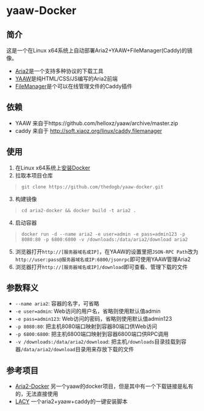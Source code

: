 # yaaw-Docker
## 简介
这是一个在Linux x64系统上自动部署Aria2+YAAW+FileManager(Caddy)的镜像。

* [Aria2](https://github.com/aria2/aria2)是一个支持多种协议的下载工具
* [YAAW](https://github.com/binux/yaaw)是纯HTML/CSS/JS编写的Aria2前端
* [FileManager](https://github.com/hacdias/filemanager)是个可以在线管理文件的Caddy插件

## 依赖
- YAAW  来自于https://github.com/helloxz/yaaw/archive/master.zip
- caddy 来自于 http://soft.xiaoz.org/linux/caddy.filemanager

## 使用
1. 在Linux x64系统上[安装Docker](https://docs.docker.com/engine/installation/linux/docker-ce/ubuntu/)
2. 拉取本项目仓库
> `git clone https://github.com/thedogb/yaaw-docker.git`
3. 构建镜像
> `cd aria2-docker && docker build -t aria2 .`
4. 启动容器
> `docker run -d --name aria2 -e user=admin -e pass=admin123 -p 8080:80 -p 6800:6800 -v /downloads:/data/aria2/download aria2`
5. 浏览器打开`http://[服务器域名或IP]`，在YAAW的设置里把`JSON-RPC Path`改为`http://user:pass@服务器域名或IP:6800/jsonrpc`即可使用YAAW管理Aria2
6. 浏览器打开`http://[服务器域名或IP]/download`即可查看、管理下载的文件

## 参数释义
* `--name aria2`: 容器的名字，可省略
* `-e user=admin`: Web访问的用户名，省略则使用默认值admin
* `-e pass=admin123`: Web访问的密码，省略则使用默认值admin123
* `-p 8080:80`: 把主机8080端口映射到容器80端口供Web访问
* `-p 6800:6800`: 把主机6800端口映射到容器6800端口供RPC调用
* `-v /downloads:/data/aria2/download`: 把主机`/downloads`目录挂载到容器`/data/aria2/download`目录用来存放下载的文件

## 参考项目
* [Aria2-Docker](https://github.com/zyfworks/aria2-docker) 另一个yaaw的docker项目，但是其中有一个下载链接是私有的，无法直接使用
* [LACY](https://github.com/helloxz/aria2) 一个aria2+yaaw+caddy的一键安装脚本



